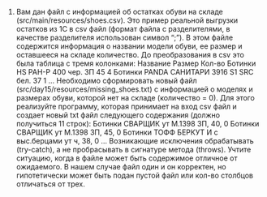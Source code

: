 1) Вам дан файл с информацией об остатках обуви на складе (src/main/resources/shoes.csv).
Это пример реальной выгрузки остатков из 1С в csv файл (формат файла с разделителями,
в качестве разделителя использован символ “;”). В этом файле содержится информация о названии
модели обуви, ее размер и оставшееся на складе количество.
До преобразования в csv это была таблица с тремя колонками:
Название                                      Размер       Кол-во
Ботинки HS РАН-Р 400 чер. ЗП                  45           4
Ботинки PANDA САНИТАРИ 3916 S1 SRC бел.       37           1
...
Необходимо сформировать новый файл (src/day15/resources/missing_shoes.txt) с информацией о
моделях и размерах обуви, которой нет на складе (количество = 0). Для этого реализуйте программу,
которая принимает на вход csv файл и создает новый txt файл следующего содержания (должно получиться 11 строк):
Ботинки СВАРЩИК ут М.1398 ЗП, 40, 0
Ботинки СВАРЩИК ут М.1398 ЗП, 45, 0
Ботинки ТОФФ БЕРКУТ И с выс.берцами ут ч, 38, 0
...
Возникающие исключения обрабатывать (try-catch), а не пробрасывать в сигнатуре метода (throws).
Учтите ситуацию, когда в файле может быть содержимое отличное от ожидаемого. В нашем случае файл один
и он корректен, но гипотетически может быть подан пустой файл или кол-во столбцов отличаться от трех.